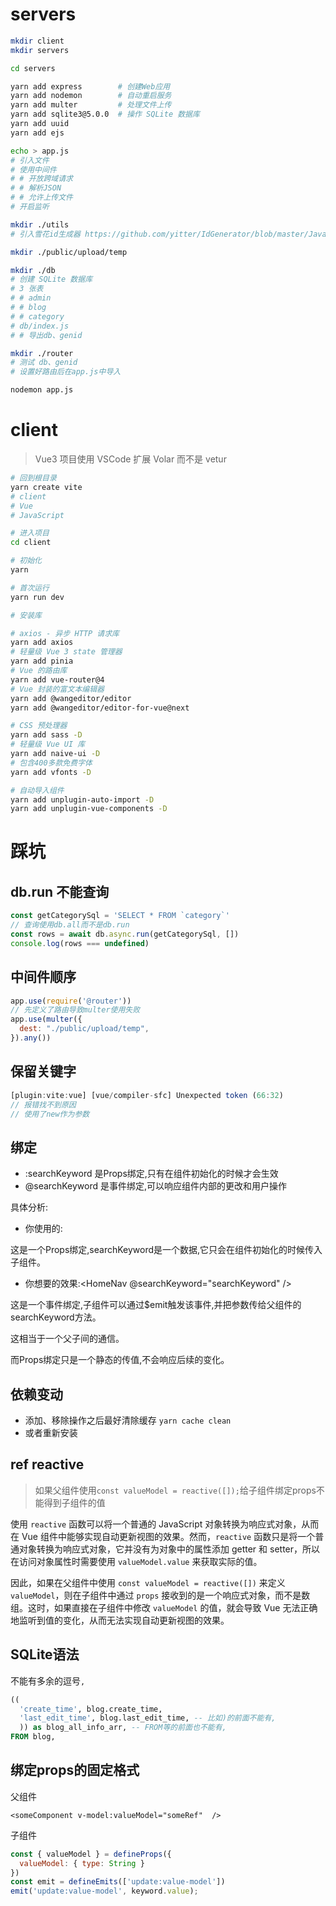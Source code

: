 # servers
```bash
mkdir client
mkdir servers

cd servers

yarn add express        # 创建Web应用
yarn add nodemon        # 自动重启服务
yarn add multer         # 处理文件上传
yarn add sqlite3@5.0.0  # 操作 SQLite 数据库
yarn add uuid
yarn add ejs

echo > app.js
# 引入文件
# 使用中间件
# # 开放跨域请求
# # 解析JSON
# # 允许上传文件
# 开启监听

mkdir ./utils
# 引入雪花id生成器 https://github.com/yitter/IdGenerator/blob/master/JavaScript/README.md

mkdir ./public/upload/temp

mkdir ./db
# 创建 SQLite 数据库
# 3 张表
# # admin
# # blog
# # category
# db/index.js
# # 导出db、genid

mkdir ./router
# 测试 db、genid
# 设置好路由后在app.js中导入

```

```bash
nodemon app.js
```

# client

> Vue3 项目使用 VSCode 扩展 Volar 而不是 vetur

```bash
# 回到根目录
yarn create vite
# client
# Vue
# JavaScript

# 进入项目
cd client

# 初始化
yarn

# 首次运行
yarn run dev

# 安装库

# axios - 异步 HTTP 请求库 
yarn add axios
# 轻量级 Vue 3 state 管理器
yarn add pinia
# Vue 的路由库
yarn add vue-router@4
# Vue 封装的富文本编辑器 
yarn add @wangeditor/editor
yarn add @wangeditor/editor-for-vue@next

# CSS 预处理器 
yarn add sass -D
# 轻量级 Vue UI 库
yarn add naive-ui -D
# 包含400多款免费字体
yarn add vfonts -D

# 自动导入组件
yarn add unplugin-auto-import -D
yarn add unplugin-vue-components -D

```


# 踩坑

## db.run 不能查询
```js
const getCategorySql = 'SELECT * FROM `category`'
// 查询使用db.all而不是db.run
const rows = await db.async.run(getCategorySql, [])
console.log(rows === undefined)
```

## 中间件顺序

```js
app.use(require('@router'))
// 先定义了路由导致multer使用失败
app.use(multer({
  dest: "./public/upload/temp",
}).any())
```


## 保留关键字

```js
[plugin:vite:vue] [vue/compiler-sfc] Unexpected token (66:32)
// 报错找不到原因
// 使用了new作为参数
```


## 绑定


- :searchKeyword 是Props绑定,只有在组件初始化的时候才会生效
- @searchKeyword 是事件绑定,可以响应组件内部的更改和用户操作

具体分析:

- 你使用的:<HomeNav :searchKeyword="searchKeyword" />

这是一个Props绑定,searchKeyword是一个数据,它只会在组件初始化的时候传入子组件。

- 你想要的效果:<HomeNav @searchKeyword="searchKeyword" />

这是一个事件绑定,子组件可以通过$emit触发该事件,并把参数传给父组件的searchKeyword方法。

这相当于一个父子间的通信。

而Props绑定只是一个静态的传值,不会响应后续的变化。


## 依赖变动

- 添加、移除操作之后最好清除缓存 `yarn cache clean`
- 或者重新安装

## ref reactive

> 如果父组件使用`const valueModel = reactive([]);`给子组件绑定props不能得到子组件的值

使用 `reactive` 函数可以将一个普通的 JavaScript 对象转换为响应式对象，从而在 Vue 组件中能够实现自动更新视图的效果。然而，`reactive` 函数只是将一个普通对象转换为响应式对象，它并没有为对象中的属性添加 getter 和 setter，所以在访问对象属性时需要使用 `valueModel.value` 来获取实际的值。

因此，如果在父组件中使用 `const valueModel = reactive([])` 来定义 `valueModel`，则在子组件中通过 `props` 接收到的是一个响应式对象，而不是数组。这时，如果直接在子组件中修改 `valueModel` 的值，就会导致 Vue 无法正确地监听到值的变化，从而无法实现自动更新视图的效果。






## SQLite语法

不能有多余的逗号`,`

```sql
((
  'create_time', blog.create_time,
  'last_edit_time', blog.last_edit_time, -- 比如)的前面不能有,
  )) as blog_all_info_arr, -- FROM等的前面也不能有,
FROM blog, 
```


## 绑定props的固定格式

父组件
```vue
<someComponent v-model:valueModel="someRef"  />
```
子组件
```js
const { valueModel } = defineProps({
  valueModel: { type: String }
})
const emit = defineEmits(['update:value-model'])
emit('update:value-model', keyword.value);
```
